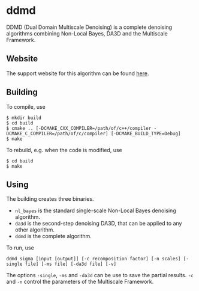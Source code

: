 ddmd
====

DDMD (Dual Domain Multiscale Denoising) is a complete denoising algorithms
combining Non-Local Bayes, DA3D and the Multiscale Framework.

Website
-------

The support website for this algorithm can be found
[here](http://dev.ipol.im/~pierazzo/CombinedDenoising/).

Building
--------

To compile, use

    $ mkdir build
    $ cd build
    $ cmake .. [-DCMAKE_CXX_COMPILER=/path/of/c++/compiler -DCMAKE_C_COMPILER=/path/of/c/compiler] [-DCMAKE_BUILD_TYPE=Debug]
    $ make

To rebuild, e.g. when the code is modified, use

    $ cd build
    $ make

Using
-----

The building creates three binaries.

* `nl_bayes` is the standard single-scale Non-Local Bayes denoising algorithm.
* `da3d` is the second-step denoising DA3D, that can be applied to any other algorithm.
* `ddmd` is the complete algorithm.

To run, use

    ddmd sigma [input [output]] [-c recomposition factor] [-n scales] [-single file] [-ms file] [-da3d file] [-v]

The options `-single`, `-ms` and `-da3d` can be use to save the partial results. `-c` and `-n` control the parameters of the Multiscale Framework.
